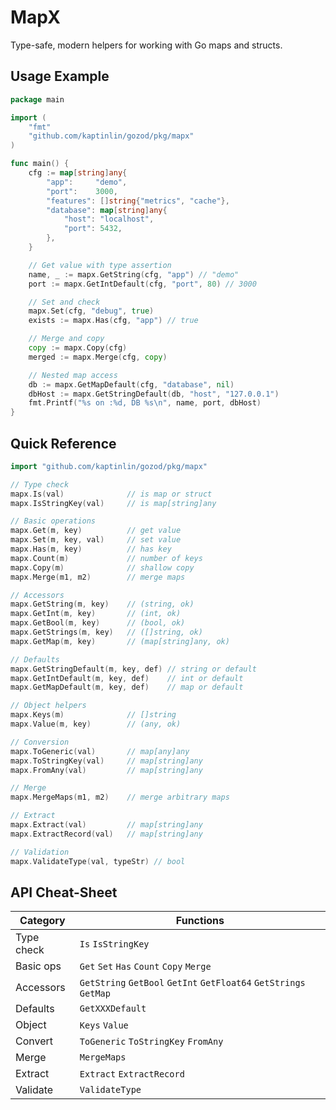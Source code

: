 # MapX

Type-safe, modern helpers for working with Go maps and structs.

## Usage Example

```go
package main

import (
    "fmt"
    "github.com/kaptinlin/gozod/pkg/mapx"
)

func main() {
    cfg := map[string]any{
        "app":     "demo",
        "port":    3000,
        "features": []string{"metrics", "cache"},
        "database": map[string]any{
            "host": "localhost",
            "port": 5432,
        },
    }

    // Get value with type assertion
    name, _ := mapx.GetString(cfg, "app") // "demo"
    port := mapx.GetIntDefault(cfg, "port", 80) // 3000

    // Set and check
    mapx.Set(cfg, "debug", true)
    exists := mapx.Has(cfg, "app") // true

    // Merge and copy
    copy := mapx.Copy(cfg)
    merged := mapx.Merge(cfg, copy)

    // Nested map access
    db := mapx.GetMapDefault(cfg, "database", nil)
    dbHost := mapx.GetStringDefault(db, "host", "127.0.0.1")
    fmt.Printf("%s on :%d, DB %s\n", name, port, dbHost)
}
```

## Quick Reference

```go
import "github.com/kaptinlin/gozod/pkg/mapx"

// Type check
mapx.Is(val)              // is map or struct
mapx.IsStringKey(val)     // is map[string]any

// Basic operations
mapx.Get(m, key)          // get value
mapx.Set(m, key, val)     // set value
mapx.Has(m, key)          // has key
mapx.Count(m)             // number of keys
mapx.Copy(m)              // shallow copy
mapx.Merge(m1, m2)        // merge maps

// Accessors
mapx.GetString(m, key)    // (string, ok)
mapx.GetInt(m, key)       // (int, ok)
mapx.GetBool(m, key)      // (bool, ok)
mapx.GetStrings(m, key)   // ([]string, ok)
mapx.GetMap(m, key)       // (map[string]any, ok)

// Defaults
mapx.GetStringDefault(m, key, def) // string or default
mapx.GetIntDefault(m, key, def)    // int or default
mapx.GetMapDefault(m, key, def)    // map or default

// Object helpers
mapx.Keys(m)              // []string
mapx.Value(m, key)        // (any, ok)

// Conversion
mapx.ToGeneric(val)       // map[any]any
mapx.ToStringKey(val)     // map[string]any
mapx.FromAny(val)         // map[string]any

// Merge
mapx.MergeMaps(m1, m2)    // merge arbitrary maps

// Extract
mapx.Extract(val)         // map[string]any
mapx.ExtractRecord(val)   // map[string]any

// Validation
mapx.ValidateType(val, typeStr) // bool
```

## API Cheat-Sheet

| Category     | Functions                                                      |
|--------------|----------------------------------------------------------------|
| Type check   | `Is` `IsStringKey`                                             |
| Basic ops    | `Get` `Set` `Has` `Count` `Copy` `Merge`                       |
| Accessors    | `GetString` `GetBool` `GetInt` `GetFloat64` `GetStrings` `GetMap` |
| Defaults     | `GetXXXDefault`                                                |
| Object       | `Keys` `Value`                                                 |
| Convert      | `ToGeneric` `ToStringKey` `FromAny`                            |
| Merge        | `MergeMaps`                                                    |
| Extract      | `Extract` `ExtractRecord`                                      |
| Validate     | `ValidateType`                                                 |
